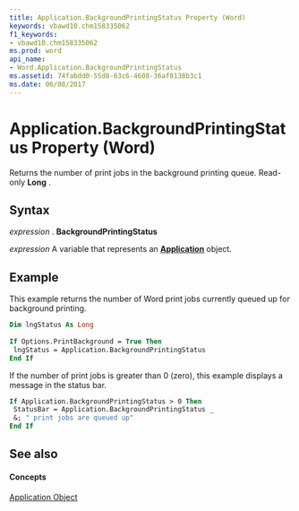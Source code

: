 ```yaml
---
title: Application.BackgroundPrintingStatus Property (Word)
keywords: vbawd10.chm158335062
f1_keywords:
- vbawd10.chm158335062
ms.prod: word
api_name:
- Word.Application.BackgroundPrintingStatus
ms.assetid: 74fabdd0-55d8-63c6-4608-36af8138b3c1
ms.date: 06/08/2017
---
```



# Application.BackgroundPrintingStatus Property (Word)

Returns the number of print jobs in the background printing queue. Read-only **Long** .


## Syntax

 _expression_ . **BackgroundPrintingStatus**

 _expression_ A variable that represents an **[Application](application-object-word.md)** object.


## Example

This example returns the number of Word print jobs currently queued up for background printing.


```vb
Dim lngStatus As Long 
 
If Options.PrintBackground = True Then 
 lngStatus = Application.BackgroundPrintingStatus 
End If
```

If the number of print jobs is greater than 0 (zero), this example displays a message in the status bar.




```vb
If Application.BackgroundPrintingStatus > 0 Then 
 StatusBar = Application.BackgroundPrintingStatus _ 
 &; " print jobs are queued up" 
End If
```


## See also


#### Concepts


[Application Object](application-object-word.md)


